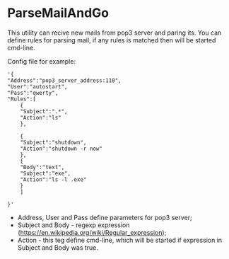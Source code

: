# ParseMailAndGo

This utility can recive new mails from pop3 server and paring its.
You can define rules for parsing mail, if any rules is matched then will be started cmd-line.

Config file for example:

	'{
	"Address":"pop3_server_address:110",
	"User":"autostart",
	"Pass":"qwerty",
	"Rules":[
		{
		"Subject":".*",
		"Action":"ls"
		},
		
		{
		"Subject":"shutdown",
		"Action":"shutdown -r now"
		},
		{
		"Body":"text",
		"Subject":"exe",
		"Action":"ls -l .exe"
		}
		]

	}'

* Address, User and Pass define parameters for pop3 server;
* Subject and Body - regexp expression (https://en.wikipedia.org/wiki/Regular_expression);
* Action - this teg define cmd-line, which will be started if expression in Subject and Body was true.


